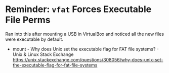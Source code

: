 # Reminder: `vfat` Forces Executable File Perms

Ran into this after mounting a USB in VirtualBox and noticed all the new
files were executable by default.

* mount - Why does Unix set the executable flag for FAT file systems? - Unix & Linux Stack Exchange  
  <https://unix.stackexchange.com/questions/308056/why-does-unix-set-the-executable-flag-for-fat-file-systems>
